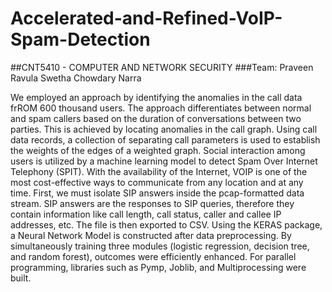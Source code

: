 # Accelerated-and-Refined-VoIP-Spam-Detection

##CNT5410 - COMPUTER AND NETWORK SECURITY
###Team: 
Praveen Ravula
Swetha Chowdary Narra

 We employed an approach by identifying the anomalies in the call data frROM 600 thousand users. The approach differentiates between normal and spam callers based on the duration of conversations between two parties. This is achieved by locating anomalies in the call graph. Using call data records, a collection of separating call parameters is used to establish the weights of the edges of a weighted graph. Social interaction among users is utilized by a machine learning model to detect Spam Over Internet Telephony (SPIT). With the availability of the Internet, VOIP is one of the most cost-effective ways to communicate from any location and at any time. First, we must isolate SIP answers inside the pcap-formatted data stream. SIP answers are the responses to SIP queries, therefore they contain information like call length, call status, caller and callee IP addresses, etc. The file is then exported to CSV. Using the KERAS package, a Neural Network Model is constructed after data preprocessing. By simultaneously training three modules (logistic regression, decision tree, and random forest), outcomes were efficiently enhanced. For parallel programming, libraries such as Pymp, Joblib, and Multiprocessing were built.
